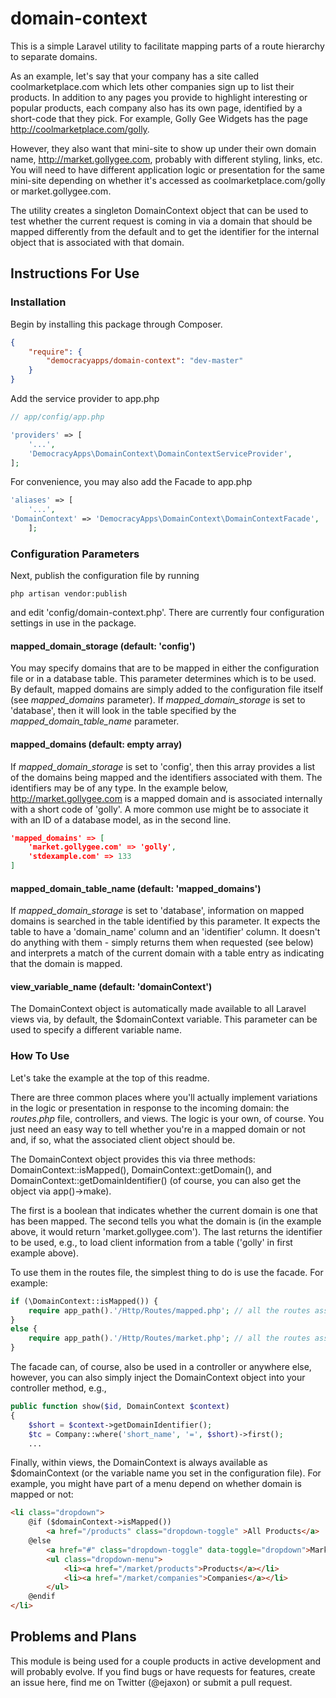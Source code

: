 # domain-context
This is a simple Laravel utility to facilitate mapping parts of a route hierarchy
to separate domains. 

As an example, let's say that your company has a site called coolmarketplace.com which lets other companies
sign up to list their products. In addition to any pages you provide to highlight interesting or popular products, 
each company also has its own page, identified by a short-code that they pick. For example, Golly Gee Widgets has
the page http://coolmarketplace.com/golly. 

However, they also want that mini-site to show up under their own domain name, http://market.gollygee.com, probably
with different styling, links, etc. You will need to have different application logic or presentation for the same
mini-site depending on whether it's accessed as coolmarketplace.com/golly or market.gollygee.com.

The utility creates a singleton DomainContext object that can be used to test whether the current request is
coming in via a domain that should be
mapped differently from the default and to get the identifier for the internal object that is associated with that domain.

## Instructions For Use

### Installation

Begin by installing this package through Composer.

```json
{
    "require": {
        "democracyapps/domain-context": "dev-master"
    }
}
```

Add the service provider to app.php

```php
// app/config/app.php

'providers' => [
    '...',
    'DemocracyApps\DomainContext\DomainContextServiceProvider',
];
```

For convenience, you may also add the Facade to app.php

```php
'aliases' => [
    '...',
'DomainContext' => 'DemocracyApps\DomainContext\DomainContextFacade',
    ];
```

### Configuration Parameters

Next, publish the configuration file by running

    php artisan vendor:publish

and edit 'config/domain-context.php'. There are currently four configuration settings in use in the package.

#### mapped_domain_storage (default: 'config')

You may specify domains that are to be mapped in either the configuration file or in a database 
table. This parameter determines which is to be used. By default, mapped domains are simply added to the
configuration file itself (see _mapped_domains_ parameter). If _mapped_domain_storage_ is set to 'database', then
it will look in the table specified by the _mapped_domain_table_name_ parameter.

#### mapped_domains (default: empty array)

If _mapped_domain_storage_ is set to 'config', then this array provides a list of the domains being mapped and the identifiers
associated with them. The identifiers may be of any type. In the example below, http://market.gollygee.com is a mapped domain and
is associated internally with a short code of 'golly'. A more common use might be to associate it with an ID of a database
model, as in the second line. 

```json
'mapped_domains' => [
    'market.gollygee.com' => 'golly',
    'stdexample.com' => 133
]
```

#### mapped_domain_table_name (default: 'mapped_domains')

If _mapped_domain_storage_ is set to 'database', information on mapped domains is searched in the table identified
by this parameter. It expects the table to have a  'domain_name' column and an 'identifier' column. It doesn't do
anything with them - simply returns them when requested (see below) and interprets a match of the current domain with
a table entry as indicating that the domain is mapped.

#### view_variable_name (default: 'domainContext')

The DomainContext object is automatically made available to all Laravel views via, by default, the $domainContext variable.
This parameter can be used to specify a different variable name.

### How To Use

Let's take the example at the top of this readme.

There are three common places where you'll actually implement variations in the logic or presentation in response to
the incoming domain: the _routes.php_ file,
controllers, and views. The logic is your own, of course. You just need an easy way to tell whether you're in a mapped
domain or not and, if so, what the associated client object should be.

The DomainContext object provides this via three methods: DomainContext::isMapped(), DomainContext::getDomain(), 
and DomainContext::getDomainIdentifier() (of course, you can also get the object via app()->make).

The first is a boolean that indicates whether the current domain is one that has been mapped. The second tells you what the 
domain is (in the example above, it would return 'market.gollygee.com'). The last returns the identifier to be used, e.g.,
to load client information from a table ('golly' in first example above). 

To use them in the routes file, the simplest thing to do is use the facade. For example:

```php
if (\DomainContext::isMapped()) {
    require app_path().'/Http/Routes/mapped.php'; // all the routes associated with mapped domains
}
else {
    require app_path().'/Http/Routes/market.php'; // all the routes associated with the platform
}
```

The facade can, of course, also be used in a controller or anywhere else, however, you can also simply inject the DomainContext
object into your controller method, e.g.,

```php
public function show($id, DomainContext $context)
{
    $short = $context->getDomainIdentifier();
    $tc = Company::where('short_name', '=', $short)->first();
    ...
```
            
Finally, within views, the DomainContext is always available as $domainContext (or the variable name you set in the 
configuration file). For example, you might have part of a menu depend on whether domain is mapped or not:

```html
<li class="dropdown">
    @if ($domainContext->isMapped())
        <a href="/products" class="dropdown-toggle" >All Products</a>
    @else
        <a href="#" class="dropdown-toggle" data-toggle="dropdown">Market</a>
        <ul class="dropdown-menu">
            <li><a href="/market/products">Products</a></li>
            <li><a href="/market/companies">Companies</a></li>
        </ul>
    @endif
</li>
```

## Problems and Plans
 
This module is being used for a couple products in active development and will probably evolve. If you find bugs or have
requests for features, create an issue here, find me on Twitter (@ejaxon) or submit a pull request.
